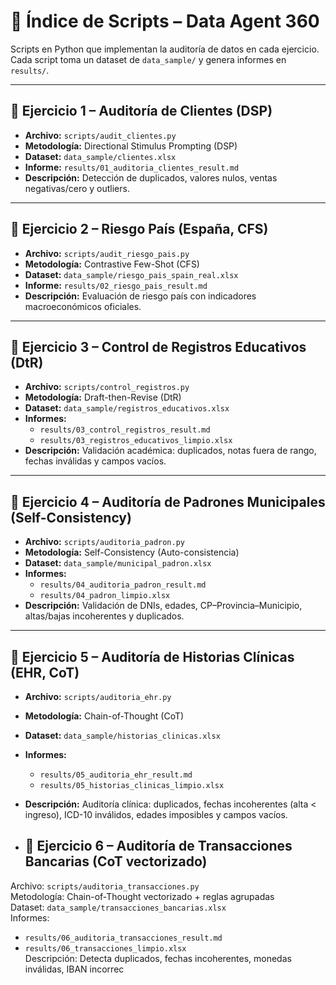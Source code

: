 # 📂 Índice de Scripts – Data Agent 360

Scripts en Python que implementan la auditoría de datos en cada ejercicio.  
Cada script toma un dataset de `data_sample/` y genera informes en `results/`.

---

## 🔹 Ejercicio 1 – Auditoría de Clientes (DSP)
- **Archivo:** `scripts/audit_clientes.py`  
- **Metodología:** Directional Stimulus Prompting (DSP)  
- **Dataset:** `data_sample/clientes.xlsx`  
- **Informe:** `results/01_auditoria_clientes_result.md`  
- **Descripción:** Detección de duplicados, valores nulos, ventas negativas/cero y outliers.  

---

## 🔹 Ejercicio 2 – Riesgo País (España, CFS)
- **Archivo:** `scripts/audit_riesgo_pais.py`  
- **Metodología:** Contrastive Few-Shot (CFS)  
- **Dataset:** `data_sample/riesgo_pais_spain_real.xlsx`  
- **Informe:** `results/02_riesgo_pais_result.md`  
- **Descripción:** Evaluación de riesgo país con indicadores macroeconómicos oficiales.  

---

## 🔹 Ejercicio 3 – Control de Registros Educativos (DtR)
- **Archivo:** `scripts/control_registros.py`  
- **Metodología:** Draft-then-Revise (DtR)  
- **Dataset:** `data_sample/registros_educativos.xlsx`  
- **Informes:**  
  - `results/03_control_registros_result.md`  
  - `results/03_registros_educativos_limpio.xlsx`  
- **Descripción:** Validación académica: duplicados, notas fuera de rango, fechas inválidas y campos vacíos.  

---

## 🔹 Ejercicio 4 – Auditoría de Padrones Municipales (Self-Consistency)
- **Archivo:** `scripts/auditoria_padron.py`  
- **Metodología:** Self-Consistency (Auto-consistencia)  
- **Dataset:** `data_sample/municipal_padron.xlsx`  
- **Informes:**  
  - `results/04_auditoria_padron_result.md`  
  - `results/04_padron_limpio.xlsx`  
- **Descripción:** Validación de DNIs, edades, CP–Provincia–Municipio, altas/bajas incoherentes y duplicados.  

---

## 🔹 Ejercicio 5 – Auditoría de Historias Clínicas (EHR, CoT)
- **Archivo:** `scripts/auditoria_ehr.py`  
- **Metodología:** Chain-of-Thought (CoT)  
- **Dataset:** `data_sample/historias_clinicas.xlsx`  
- **Informes:**  
  - `results/05_auditoria_ehr_result.md`  
  - `results/05_historias_clinicas_limpio.xlsx`  
- **Descripción:** Auditoría clínica: duplicados, fechas incoherentes (alta < ingreso), ICD-10 inválidos, edades imposibles y campos vacíos.

- ## 🔹 Ejercicio 6 – Auditoría de Transacciones Bancarias (CoT vectorizado)
Archivo: `scripts/auditoria_transacciones.py`  
Metodología: Chain-of-Thought vectorizado + reglas agrupadas  
Dataset: `data_sample/transacciones_bancarias.xlsx`  
Informes:  
- `results/06_auditoria_transacciones_result.md`  
- `results/06_transacciones_limpio.xlsx`  
Descripción: Detecta duplicados, fechas incoherentes, monedas inválidas, IBAN incorrec
